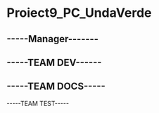 # Proiect9_PC_UndaVerde

-----Manager-------
- 
-----TEAM DEV------
- 
-----TEAM DOCS-----
-
-----TEAM TEST-----


